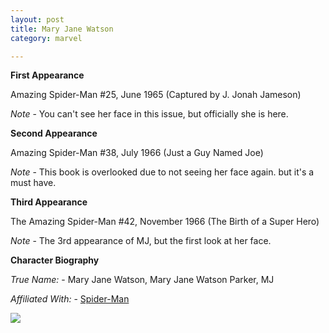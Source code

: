 ```yaml
---
layout: post
title: Mary Jane Watson
category: marvel

---
```


**First Appearance**

Amazing Spider-Man #25, June 1965 (Captured by J. Jonah Jameson)

*Note* - You can't see her face in this issue, but officially she is here.

**Second Appearance**

Amazing Spider-Man #38, July 1966 (Just a Guy Named Joe)

*Note* - This book is overlooked due to not seeing her face again. but it's a must have.

**Third Appearance**

The Amazing Spider-Man #42, November 1966 (The Birth of a Super Hero)

*Note* - The 3rd appearance of MJ, but the first look at her face.

**Character Biography**

*True Name:* - Mary Jane Watson, Mary Jane Watson Parker, MJ

*Affiliated With:* - <a href="http://comicfirsts.com/spider-man.html">Spider-Man</a>

<img src="http://comicfirsts.com/images/marvel/amazing-spider-man-issue-38.jpg">
